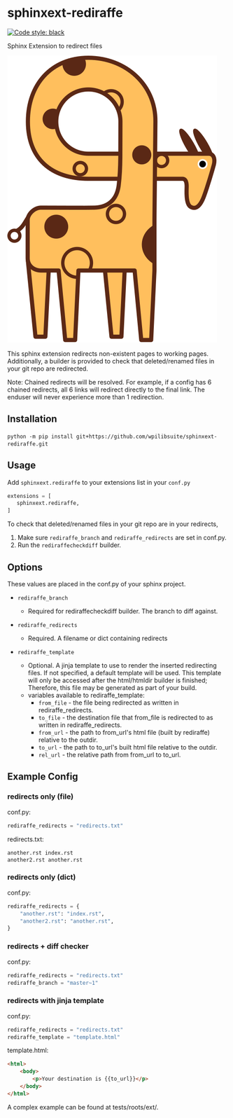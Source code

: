 # sphinxext-rediraffe
[![Code style: black](https://img.shields.io/badge/code%20style-black-000000.svg)](https://github.com/psf/black)

Sphinx Extension to redirect files

![Rediraffe](assets/rediraffe_logo.svg)

This sphinx extension redirects non-existent pages to working pages.
Additionally, a builder is provided to check that deleted/renamed files in your git repo are redirected. 

Note: Chained redirects will be resolved. For example, if a config has 6 chained redirects, all 6 links will redirect directly to the final link. The enduser will never experience more than 1 redirection.

## Installation

`python -m pip install git+https://github.com/wpilibsuite/sphinxext-rediraffe.git`


## Usage
Add `sphinxext.rediraffe` to your extensions list in your `conf.py`

```python
extensions = [
   sphinxext.rediraffe,
]
```

To check that deleted/renamed files in your git repo are in your redirects,
1. Make sure `rediraffe_branch` and `rediraffe_redirects` are set in conf.py.
2. Run the `rediraffecheckdiff` builder.

## Options
These values are placed in the conf.py of your sphinx project.

* `rediraffe_branch`
    * Required for rediraffecheckdiff builder. The branch to diff against.

* `rediraffe_redirects`
    * Required. A filename or dict containing redirects

* `rediraffe_template`
    * Optional. A jinja template to use to render the inserted redirecting files. If not specified, a default template will be used. This template will only be accessed after the html/htmldir builder is finished; Therefore, this file may be generated as part of your build.
    * variables available to rediraffe_template:
        * `from_file` - the file being redirected as written in rediraffe_redirects.
        * `to_file` - the destination file that from_file is redirected to as written in rediraffe_redirects.
        * `from_url` - the path to from_url's html file (built by rediraffe) relative to the outdir.
        * `to_url` - the path to to_url's built html file relative to the outdir.
        * `rel_url` - the relative path from from_url to to_url.


## Example Config

### redirects only (file)

conf.py:
```python
rediraffe_redirects = "redirects.txt"
```
redirects.txt:
```
another.rst index.rst
another2.rst another.rst
```

### redirects only (dict)

conf.py:
```python
rediraffe_redirects = {
    "another.rst": "index.rst",
    "another2.rst": "another.rst",
}
```

### redirects + diff checker

conf.py:
```python
rediraffe_redirects = "redirects.txt"
rediraffe_branch = "master~1"
```

### redirects with jinja template

conf.py:
```python
rediraffe_redirects = "redirects.txt"
rediraffe_template = "template.html"
```
template.html:
```html
<html>
    <body>
        <p>Your destination is {{to_url}}</p>
    </body>
</html>
```


A complex example can be found at tests/roots/ext/.